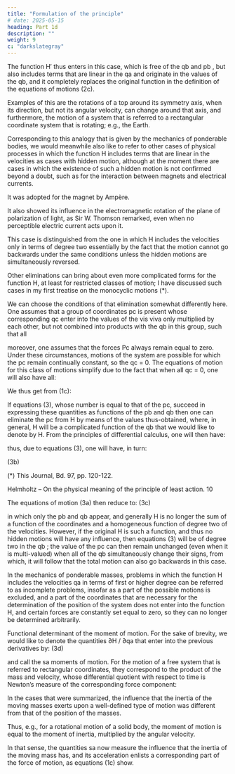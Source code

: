 ```yaml
---
title: "Formulation of the principle"
# date: 2025-05-15
heading: Part 1d
description: ""
weight: 9
c: "darkslategray"
---
```



The function H′ thus enters in this case, which is free of the qb and pb  , but also includes terms that are linear in the qa  and originate in the values of the qb, and it completely replaces the original function in the definition of the equations of motions (2c).

Examples of this are the rotations of a top around its symmetry axis, when its direction, but not its angular velocity, can change around that axis, and furthermore, the motion of a system that is referred to a rectangular coordinate system that is rotating; e.g., the Earth.

Corresponding to this analogy that is given by the mechanics of ponderable bodies, we would meanwhile also like to refer to other cases of physical processes in which the function H includes terms that are linear in the velocities as cases with hidden motion, although at the moment there are cases in which the existence of such a hidden motion is not confirmed beyond a doubt, such as for the interaction between magnets and electrical currents. 

It was adopted for the magnet by Ampère.

It also showed its influence in the electromagnetic rotation of the plane of polarization of light, as Sir W. Thomson remarked, even when no perceptible electric current acts upon it.

This case is distinguished from the one in which H includes the velocities only in terms of degree two essentially by the fact that the motion cannot go backwards under the same conditions unless the hidden motions are simultaneously reversed.

Other eliminations can bring about even more complicated forms for the function H, at least for restricted classes of motion; I have discussed such cases in my first treatise on
the monocyclic motions (*).


We can choose the conditions of that elimination somewhat differently here. One assumes that a group of coordinates pc  is present whose corresponding qc enter into the values of the vis viva only multiplied by each other, but
not combined into products with the qb  in this group, such that all

<!-- 2H
q q
∂
∂ ∂c b
= 0;  -->

moreover,
one assumes that the forces Pc
 always remain equal to zero. Under these circumstances,
motions of the system are possible for which the pc
 remain continually constant, so the qc
= 0. The equations of motion for this class of motions simplify due to the fact that when
all qc
 = 0, one will also have all:


<!-- H
q
∂
∂ c
 = 0. -->

We thus get from (1c):


<!-- (3) 0 = H
q
∂
∂ c
,
(3a
) Pb
 = −
H d H
p dt q
∂ ∂ 
+   ∂ ∂ b b   -->

If equations (3), whose number is equal to that of the pc, succeed in expressing
these quantities as functions of the pb  and qb
 then one can eliminate the pc
 from H by
means of the values thus-obtained, where, in general, H will be a complicated function of
the qb
 that we would like to denote by H. From the principles of differential calculus, one
will then have:

<!-- p
∂
∂ b
H
 =
H H p
p p p
∂ ∂  ∂
+ ⋅   ∂ ∂ ∂   ∑
c
b c b c
,
q
∂
∂ b
H
 =
H H p
q p q
∂ ∂  ∂
+ ⋅   ∂ ∂ ∂   ∑
c
b c b c -->


thus, due to equations (3), one will have, in turn: 

(3b) 

<!-- H
p
∂
∂ b
 =
p
∂
∂ b
H
 and H
q
∂
∂ b
 =
q
∂
∂ b
H
. -->

 (*) This Journal, Bd. 97, pp. 120-122.  



Helmholtz – On the physical meaning of the principle of least action. 10

The equations of motion (3a) then reduce to:
(3c) 

<!-- Pb
 = −
d
p dt q
∂ ∂ 
+   ∂ ∂ b b  
H H -->

in which only the pb and qb
 appear, and generally H is no longer the sum of a function of
the coordinates and a homogeneous function of degree two of the velocities.
 However, if the original H is such a function, and thus no hidden motions will have
any influence, then equations (3) will be of degree two in the qb
 ; the value of the pc
 can
then remain unchanged (even when it is multi-valued) when all of the qb
 simultaneously
change their signs, from which, it will follow that the total motion can also go backwards
in this case.

In the mechanics of ponderable masses, problems in which the function H includes the velocities qa in terms of first or higher degree can be referred to as incomplete problems, insofar as a part of the possible motions is excluded, and a part of the coordinates that are necessary for the determination of the position of the system does not
enter into the function H, and certain forces are constantly set equal to zero, so they can
no longer be determined arbitrarily.


Functional determinant of the moment of motion. For the sake of brevity, we would
like to denote the quantities ∂H / ∂qa
 that enter into the previous derivatives by:
(3d)

<!--  sa
 = −
H
q
∂
∂ a -->

and call the sa moments of motion. For the motion of a free system that is referred to
rectangular coordinates, they correspond to the product of the mass and velocity, whose
differential quotient with respect to time is Newton’s measure of the corresponding force
component:

<!-- X =
d dx
m
dt dt
 
⋅
   . -->

In the cases that were summarized, the influence that the inertia of the moving masses
exerts upon a well-defined type of motion was different from that of the position of the
masses. 

Thus, e.g., for a rotational motion of a solid body, the moment of motion is
equal to the moment of inertia, multiplied by the angular velocity. 

In that sense, the
quantities sa now measure the influence that the inertia of the moving mass has, and its
acceleration enlists a corresponding part of the force of motion, as equations (1c) show.
